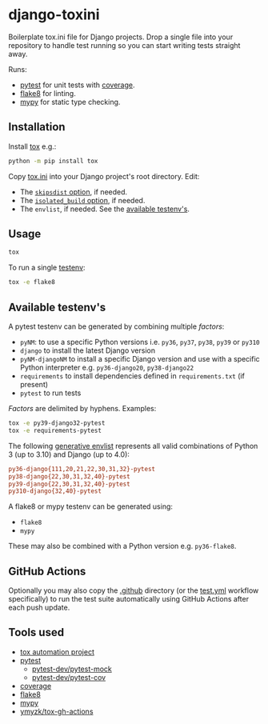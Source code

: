 # django-toxini

Boilerplate tox.ini file for Django projects. Drop a single file into your
repository to handle test running so you can start writing tests straight away.

Runs:
- [pytest](https://docs.pytest.org/en/latest/) for unit tests with
  [coverage](https://coverage.readthedocs.io/en/latest/).
- [flake8](https://flake8.pycqa.org/en/latest/) for linting.
- [mypy](https://mypy.readthedocs.io/en/stable/) for static type checking.

## Installation

Install [tox](https://tox.readthedocs.io/en/latest/install.html) e.g.:
```sh
python -m pip install tox
```

Copy [tox.ini](tox.ini) into your Django project's root directory. Edit:
- The [`skipsdist` option](tox.ini#L2), if needed.
- The [`isolated_build` option](tox.ini#L4), if needed.
- The `envlist`, if needed. See the [available testenv's](#available-testenvs).

## Usage
```sh
tox
```

To run a single [testenv](#available-testenvs):
```sh
tox -e flake8
```

## Available testenv's

A pytest testenv can be generated by combining multiple _factors_:
- `pyNM`: to use a specific Python versions i.e. `py36`, `py37`, `py38`, `py39`
  or `py310`
- `django` to install the latest Django version
- `pyNM-djangoNM` to install a specific Django version and use with a specific
  Python interpreter e.g. `py36-django20`, `py38-django22`
- `requirements` to install dependencies defined in `requirements.txt` (if
  present)
- `pytest` to run tests

_Factors_ are delimited by hyphens. Examples:
```sh
tox -e py39-django32-pytest
tox -e requirements-pytest
```

The following
[generative envlist](https://tox.wiki/en/latest/config.html#generating-environments-conditional-settings)
represents all valid combinations of Python 3 (up to 3.10) and Django (up to
4.0):
```ini
py36-django{111,20,21,22,30,31,32}-pytest
py38-django{22,30,31,32,40}-pytest
py39-django{22,30,31,32,40}-pytest
py310-django{32,40}-pytest
```

A flake8 or mypy testenv can be generated using:
- `flake8`
- `mypy`

These may also be combined with a Python version e.g. `py36-flake8`.

## GitHub Actions

Optionally you may also copy the [.github](.github) directory (or the
[test.yml]( .github/workflows/test.yml) workflow specifically) to run the test
suite automatically using GitHub Actions after each push update.

## Tools used

- [tox automation project](https://tox.readthedocs.io/en/latest/index.html)
- [pytest](https://docs.pytest.org/en/latest/)
  - [pytest-dev/pytest-mock](https://github.com/pytest-dev/pytest-mock/)
  - [pytest-dev/pytest-cov](https://github.com/pytest-dev/pytest-cov)
- [coverage](https://coverage.readthedocs.io/en/latest/)
- [flake8](https://flake8.pycqa.org/en/latest/)
- [mypy](https://mypy.readthedocs.io/en/stable/)
- [ymyzk/tox-gh-actions](https://github.com/ymyzk/tox-gh-actions)
